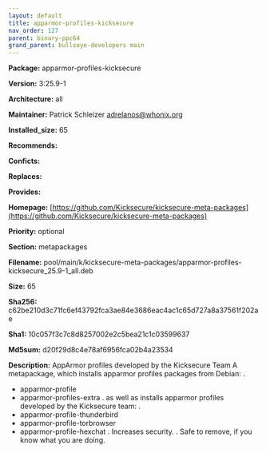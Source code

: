```yaml
---
layout: default
title: apparmor-profiles-kicksecure
nav_order: 127
parent: binary-ppc64
grand_parent: bullseye-developers main
---
```


**Package:** apparmor-profiles-kicksecure

**Version:** 3:25.9-1

**Architecture:**  all

**Maintainer:**  Patrick Schleizer <adrelanos@whonix.org>

**Installed_size:**  65

**Recommends:**  

**Conficts:**  

**Replaces:**  

**Provides:**  

**Homepage:**  [https://github.com/Kicksecure/kicksecure-meta-packages](https://github.com/Kicksecure/kicksecure-meta-packages)

**Priority:**  optional

**Section:** metapackages

**Filename:**  pool/main/k/kicksecure-meta-packages/apparmor-profiles-kicksecure_25.9-1_all.deb

**Size:**  65

**Sha256:**  c62be210d3c71fc6ef43792fca3ae84e3686eac4ac1c65d727a8a37561f202ae

**Sha1:**  10c057f3c7c8d8257002e2c5bea21c1c03599637

**Md5sum:**  d20f29d8c4e78af6956fca02b4a23534

**Description:** AppArmor profiles developed by the Kicksecure Team
 A metapackage, which installs apparmor profiles packages from Debian:
 .
  * apparmor-profile
  * apparmor-profiles-extra
 .
 as well as installs apparmor profiles developed by the Kicksecure team:
 .
  * apparmor-profile-thunderbird
  * apparmor-profile-torbrowser
  * apparmor-profile-hexchat
 .
 Increases security.
 .
 Safe to remove, if you know what you are doing.


